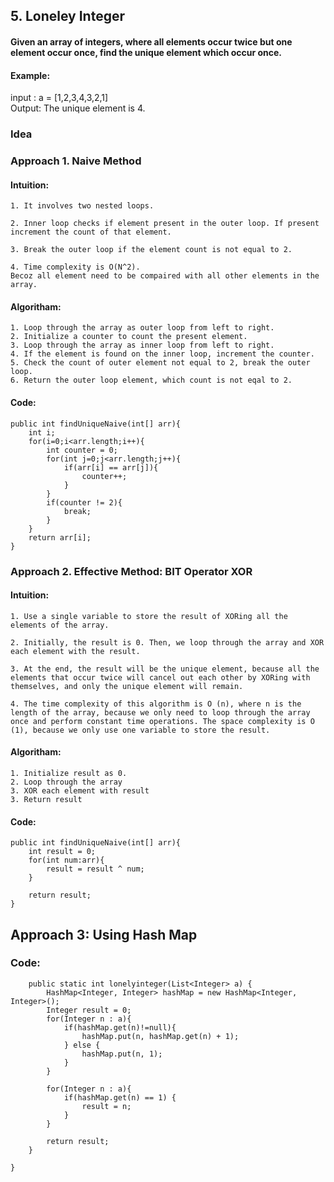 
## 5. __Loneley Integer__

#### Given an array of integers, where all elements occur twice but one element occur once, find the unique element which occur once.

#### Example: 
input : a = [1,2,3,4,3,2,1]  
Output: The unique element is 4.

### __Idea__


### __Approach 1. Naive Method__

#### __Intuition:__
```
1. It involves two nested loops. 

2. Inner loop checks if element present in the outer loop. If present increment the count of that element.

3. Break the outer loop if the element count is not equal to 2.

4. Time complexity is O(N^2).
Becoz all element need to be compaired with all other elements in the array.
```
#### __Algoritham:__
```
1. Loop through the array as outer loop from left to right.
2. Initialize a counter to count the present element.
3. Loop through the array as inner loop from left to right.
4. If the element is found on the inner loop, increment the counter.
5. Check the count of outer element not equal to 2, break the outer loop.
6. Return the outer loop element, which count is not eqal to 2.
```

#### __Code:__
```
public int findUniqueNaive(int[] arr){
    int i;
    for(i=0;i<arr.length;i++){
        int counter = 0;
        for(int j=0;j<arr.length;j++){
            if(arr[i] == arr[j]){
                counter++;
            }      
        }
        if(counter != 2){
            break;
        }
    }
    return arr[i];
}
```

### __Approach 2. Effective Method: BIT Operator XOR__

#### __Intuition:__
```
1. Use a single variable to store the result of XORing all the elements of the array.

2. Initially, the result is 0. Then, we loop through the array and XOR each element with the result.

3. At the end, the result will be the unique element, because all the elements that occur twice will cancel out each other by XORing with themselves, and only the unique element will remain.

4. The time complexity of this algorithm is O (n), where n is the length of the array, because we only need to loop through the array once and perform constant time operations. The space complexity is O (1), because we only use one variable to store the result.
```

#### __Algoritham:__
```
1. Initialize result as 0.
2. Loop through the array
3. XOR each element with result
3. Return result
```
#### __Code:__

```
public int findUniqueNaive(int[] arr){
    int result = 0;
    for(int num:arr){
        result = result ^ num;
    }

    return result;    
}
```

## __Approach 3: Using Hash Map__
### __Code:__
```
    public static int lonelyinteger(List<Integer> a) {
        HashMap<Integer, Integer> hashMap = new HashMap<Integer, Integer>();
        Integer result = 0;
        for(Integer n : a){
            if(hashMap.get(n)!=null){
                hashMap.put(n, hashMap.get(n) + 1);    
            } else {
                hashMap.put(n, 1);   
            }
        }
        
        for(Integer n : a){
            if(hashMap.get(n) == 1) {
                result = n;
            }
        }
        
        return result;
    }

}
```